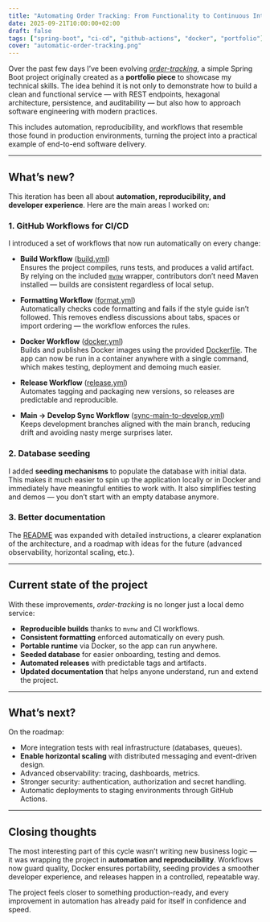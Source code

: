 ```yaml
---
title: "Automating Order Tracking: From Functionality to Continuous Integration"
date: 2025-09-21T10:00:00+02:00
draft: false
tags: ["spring-boot", "ci-cd", "github-actions", "docker", "portfolio"]
cover: "automatic-order-tracking.png"
---
```


Over the past few days I’ve been evolving [*order-tracking*](https://github.com/egobb/order-tracking), a simple Spring Boot project originally created as a **portfolio piece** to showcase my technical skills. The idea behind it is not only to demonstrate how to build a clean and functional service — with REST endpoints, hexagonal architecture, persistence, and auditability — but also how to approach software engineering with modern practices.  

This includes automation, reproducibility, and workflows that resemble those found in production environments, turning the project into a practical example of end-to-end software delivery.

---

## What’s new?

This iteration has been all about **automation, reproducibility, and developer experience**. Here are the main areas I worked on:

### 1. GitHub Workflows for CI/CD
I introduced a set of workflows that now run automatically on every change:

- **Build Workflow** ([build.yml](https://github.com/egobb/order-tracking/blob/main/.github/workflows/build.yml))  
  Ensures the project compiles, runs tests, and produces a valid artifact. By relying on the included [`mvnw`](https://github.com/egobb/order-tracking/blob/main/mvnw) wrapper, contributors don’t need Maven installed — builds are consistent regardless of local setup.

- **Formatting Workflow** ([format.yml](https://github.com/egobb/order-tracking/blob/main/.github/workflows/format.yml))  
  Automatically checks code formatting and fails if the style guide isn’t followed. This removes endless discussions about tabs, spaces or import ordering — the workflow enforces the rules.

- **Docker Workflow** ([docker.yml](https://github.com/egobb/order-tracking/blob/main/.github/workflows/docker.yml))  
  Builds and publishes Docker images using the provided [Dockerfile](https://github.com/egobb/order-tracking/blob/main/Dockerfile). The app can now be run in a container anywhere with a single command, which makes testing, deployment and demoing much easier.

- **Release Workflow** ([release.yml](https://github.com/egobb/order-tracking/blob/main/.github/workflows/release.yml))  
  Automates tagging and packaging new versions, so releases are predictable and reproducible.

- **Main → Develop Sync Workflow** ([sync-main-to-develop.yml](https://github.com/egobb/order-tracking/blob/main/.github/workflows/sync-main-to-develop.yml))  
  Keeps development branches aligned with the main branch, reducing drift and avoiding nasty merge surprises later.

### 2. Database seeding
I added **seeding mechanisms** to populate the database with initial data. This makes it much easier to spin up the application locally or in Docker and immediately have meaningful entities to work with. It also simplifies testing and demos — you don’t start with an empty database anymore.

### 3. Better documentation
The [README](https://github.com/egobb/order-tracking/blob/main/README.md) was expanded with detailed instructions, a clearer explanation of the architecture, and a roadmap with ideas for the future (advanced observability, horizontal scaling, etc.).

---

## Current state of the project

With these improvements, *order-tracking* is no longer just a local demo service:

- **Reproducible builds** thanks to `mvnw` and CI workflows.
- **Consistent formatting** enforced automatically on every push.
- **Portable runtime** via Docker, so the app can run anywhere.
- **Seeded database** for easier onboarding, testing and demos.
- **Automated releases** with predictable tags and artifacts.
- **Updated documentation** that helps anyone understand, run and extend the project.

---

## What’s next?

On the roadmap:

- More integration tests with real infrastructure (databases, queues).
- **Enable horizontal scaling** with distributed messaging and event-driven design.
- Advanced observability: tracing, dashboards, metrics.
- Stronger security: authentication, authorization and secret handling.
- Automatic deployments to staging environments through GitHub Actions.

---

## Closing thoughts

The most interesting part of this cycle wasn’t writing new business logic — it was wrapping the project in **automation and reproducibility**. Workflows now guard quality, Docker ensures portability, seeding provides a smoother developer experience, and releases happen in a controlled, repeatable way.

The project feels closer to something production-ready, and every improvement in automation has already paid for itself in confidence and speed.  
